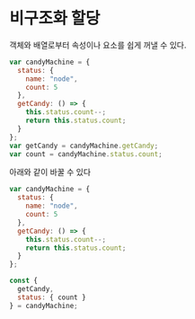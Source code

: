# 비구조화 할당

객체와 배열로부터 속성이나 요소를 쉽게 꺼낼 수 있다.

```js
var candyMachine = {
  status: {
    name: "node",
    count: 5
  },
  getCandy: () => {
    this.status.count--;
    return this.status.count;
  }
};
var getCandy = candyMachine.getCandy;
var count = candyMachine.status.count;
```

아래와 같이 바꿀 수 있다

```js
var candyMachine = {
  status: {
    name: "node",
    count: 5
  },
  getCandy: () => {
    this.status.count--;
    return this.status.count;
  }
};

const {
  getCandy,
  status: { count }
} = candyMachine;
```

